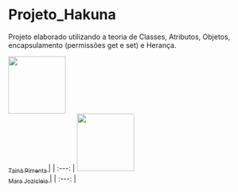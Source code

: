 # Projeto_Hakuna
Projeto elaborado utilizando a teoria de Classes, Atributos, Objetos, encapsulamento (permissões get e set) e Herança.

[<img src="https://avatars.githubusercontent.com/u/81496791?v=4" width=115 > <br> <sub> Tainá Pimenta </sub>](https://github.com/TainaPimenta) |
| :---: |  [<img src="https://avatars.githubusercontent.com/u/64552937?v=4" width=115 > <br> <sub> Mara Jozicleia </sub>](https://github.com/Mara-Jozicleia) |
| :---: |  
